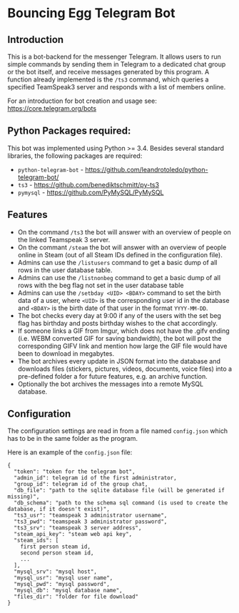 # Bouncing Egg Telegram Bot

## Introduction

This is a bot-backend for the messenger Telegram. It allows users to run simple commands by sending them in Telegram to a dedicated chat group or the bot itself, and receive messages generated by this program. A function already implemented is the `/ts3` command, which queries a specified TeamSpeak3 server and responds with a list of members online.

For an introduction for bot creation and usage see: https://core.telegram.org/bots

## Python Packages required:

This bot was implemented using Python >= 3.4. Besides several standard libraries, the following packages are required:

* `python-telegram-bot` - https://github.com/leandrotoledo/python-telegram-bot/
* `ts3` - https://github.com/benediktschmitt/py-ts3
* `pymysql` - https://github.com/PyMySQL/PyMySQL

## Features

* On the command `/ts3` the bot will answer with an overview of people on the linked Teamspeak 3 server.
* On the commant `/steam` the bot will answer with an overview of people online in Steam (out of all Steam IDs defined in the configuration file).
* Admins can use the `/listusers` command to get a basic dump of all rows in the user database table.
* Admins can use the `/listnonbeg` command to get a basic dump of all rows with the beg flag not set in the user database table
* Admins can use the `/setbday <UID> <BDAY>` command to set the birth data of a user, where `<UID>` is the corresponding user id in the database and `<BDAY>` is the birth date of that user in the format `YYYY-MM-DD`.
* The bot checks every day at 9:00 if any of the users with the set beg flag has birthday and posts birthday wishes to the chat accordingly.
* If someone links a GIF from Imgur, which does not have the .gifv ending (i.e. WEBM converted GIF for saving bandwidth), the bot will post the corresponding GIFV link and mention how large the GIF file would have been to download in megabytes.
* The bot archives every update in JSON format into the database and downloads files (stickers, pictures, videos, documents, voice files) into a pre-defined folder a for future features, e.g. an archive function.
* Optionally the bot archives the messages into a remote MySQL database.

## Configuration

The configuration settings are read in from a file named `config.json` which has to be in the same folder as the program.

Here is an example of the `config.json` file:

```
{
  "token": "token for the telegram bot",
  "admin_id": telegram id of the first administrator,
  "group_id": telegram id of the group chat,
  "db_file": "path to the sqlite database file (will be generated if missing)",
  "db_schema": "path to the schema sql command (is used to create the database, if it doesn't exist)",
  "ts3_usr": "teamspeak 3 administrator username",
  "ts3_pwd": "teamspeak 3 administrator password",
  "ts3_srv": "teamspeak 3 server address",
  "steam_api_key": "steam web api key",
  "steam_ids": [
    first person steam id,
    second person steam id,
    ...
  ],
  "mysql_srv": "mysql host",
  "mysql_usr": "mysql user name",
  "mysql_pwd": "mysql password",
  "mysql_db": "mysql database name",
  "files_dir": "folder for file download"
}
```
